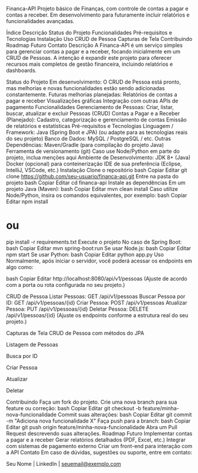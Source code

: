 Financa-API
Projeto básico de Finanças, com controle de contas a pagar e contas a receber.
Em desenvolvimento para futuramente incluir relatórios e funcionalidades avançadas.

Índice
Descrição
Status do Projeto
Funcionalidades
Pré-requisitos e Tecnologias
Instalação
Uso
CRUD de Pessoa
Capturas de Tela
Contribuindo
Roadmap Futuro
Contato
Descrição
A Financa-API é um serviço simples para gerenciar contas a pagar e a receber, focando inicialmente em um CRUD de Pessoas. A intenção é expandir este projeto para oferecer recursos mais completos de gestão financeira, incluindo relatórios e dashboards.

Status do Projeto
Em desenvolvimento: O CRUD de Pessoa está pronto, mas melhorias e novas funcionalidades estão sendo adicionadas constantemente.
Futuras melhorias planejadas:
Relatórios de contas a pagar e receber
Visualizações gráficas
Integração com outras APIs de pagamento
Funcionalidades
Gerenciamento de Pessoas:
Criar, listar, buscar, atualizar e excluir Pessoas (CRUD)
Contas a Pagar e a Receber (Planejado):
Cadastro, categorização e gerenciamento de contas
Emissão de relatórios e estatísticas
Pré-requisitos e Tecnologias
Linguagem / Framework: Java (Spring Boot e JPA)
(ou adapte para as tecnologias reais do seu projeto)
Banco de Dados: MySQL / PostgreSQL / etc.
Outras Dependências:
Maven/Gradle (para compilação do projeto Java)
Ferramenta de versionamento (git)
Caso use Node/Python em parte do projeto, inclua menções aqui
Ambiente de Desenvolvimento:
JDK 8+ (Java)
Docker (opcional) para conteinerização
IDE de sua preferência (Eclipse, IntelliJ, VSCode, etc.)
Instalação
Clone o repositório
bash
Copiar
Editar
git clone https://github.com/seu-usuario/financa-api.git
Entre na pasta do projeto
bash
Copiar
Editar
cd financa-api
Instale as dependências
Em um projeto Java (Maven):
bash
Copiar
Editar
mvn clean install
Caso utilize Node/Python, insira os comandos equivalentes, por exemplo:
bash
Copiar
Editar
npm install
# ou
pip install -r requirements.txt
Execute o projeto
No caso de Spring Boot:
bash
Copiar
Editar
mvn spring-boot:run
Se usar Node.js:
bash
Copiar
Editar
npm start
Se usar Python:
bash
Copiar
Editar
python app.py
Uso
Normalmente, após iniciar o servidor, você poderá acessar os endpoints em algo como:

bash
Copiar
Editar
http://localhost:8080/api/v1/pessoas
(Ajuste de acordo com a porta ou rota configurada no seu projeto.)

CRUD de Pessoa
Listar Pessoas:
GET /api/v1/pessoas
Buscar Pessoa por ID:
GET /api/v1/pessoas/{id}
Criar Pessoa:
POST /api/v1/pessoas
Atualizar Pessoa:
PUT /api/v1/pessoas/{id}
Deletar Pessoa:
DELETE /api/v1/pessoas/{id}
(Ajuste os endpoints conforme a estrutura real do seu projeto.)

Capturas de Tela
CRUD de Pessoa com métodos do JPA


Listagem de Pessoas


Busca por ID


Criar Pessoa


Atualizar


Deletar


Contribuindo
Faça um fork do projeto.
Crie uma nova branch para sua feature ou correção:
bash
Copiar
Editar
git checkout -b feature/minha-nova-funcionalidade
Commit suas alterações:
bash
Copiar
Editar
git commit -m "Adiciona nova funcionalidade X"
Faça push para a branch:
bash
Copiar
Editar
git push origin feature/minha-nova-funcionalidade
Abra um Pull Request descrevendo suas alterações.
Roadmap Futuro
 Implementar contas a pagar e a receber
 Gerar relatórios detalhados (PDF, Excel, etc.)
 Integrar com sistemas de pagamento externo
 Criar um front-end para interação com a API
Contato
Em caso de dúvidas, sugestões ou suporte, entre em contato:

Seu Nome | LinkedIn | seuemail@exemplo.com
